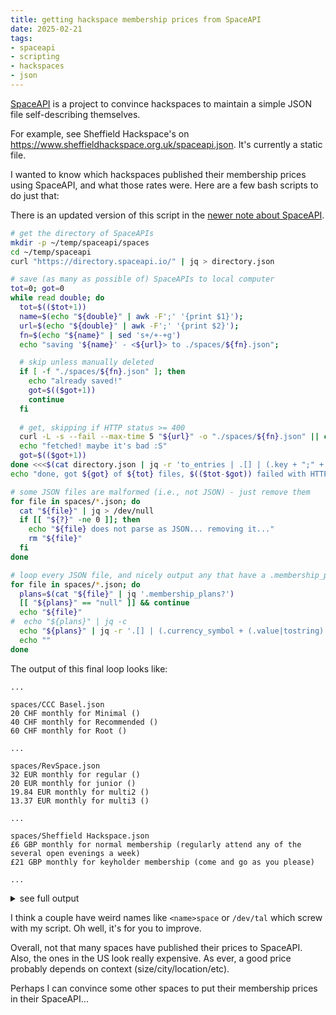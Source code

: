 ```yaml
---
title: getting hackspace membership prices from SpaceAPI
date: 2025-02-21
tags:
- spaceapi
- scripting
- hackspaces
- json
---
```

[SpaceAPI](https://spaceapi.io/) is a project to convince hackspaces to maintain a simple JSON file self-describing themselves.

For example, see Sheffield Hackspace's on <https://www.sheffieldhackspace.org.uk/spaceapi.json>. It's currently a static file.

I wanted to know which hackspaces published their membership prices using SpaceAPI, and what those rates were. Here are a few bash scripts to do just that:

<div class="alert">

There is an updated version of this script in the [newer note about SpaceAPI](/getting-hackspace-mastodon-instances-from-space-api/).

</div>

```bash
# get the directory of SpaceAPIs
mkdir -p ~/temp/spaceapi/spaces
cd ~/temp/spaceapi
curl "https://directory.spaceapi.io/" | jq > directory.json

# save (as many as possible of) SpaceAPIs to local computer
tot=0; got=0
while read double; do
  tot=$(($tot+1))
  name=$(echo "${double}" | awk -F';' '{print $1}');
  url=$(echo "${double}" | awk -F';' '{print $2}');
  fn=$(echo "${name}" | sed 's+/+-+g')
  echo "saving '${name}' - <${url}> to ./spaces/${fn}.json";

  # skip unless manually deleted  
  if [ -f "./spaces/${fn}.json" ]; then
    echo "already saved!"
    got=$(($got+1))
    continue
  fi
  
  # get, skipping if HTTP status >= 400
  curl -L -s --fail --max-time 5 "${url}" -o "./spaces/${fn}.json" || continue
  echo "fetched! maybe it's bad :S"
  got=$(($got+1))
done <<<$(cat directory.json | jq -r 'to_entries | .[] | (.key + ";" + .value)')
echo "done, got ${got} of ${tot} files, $(($tot-$got)) failed with HTTP status >= 400"

# some JSON files are malformed (i.e., not JSON) - just remove them
for file in spaces/*.json; do
  cat "${file}" | jq > /dev/null
  if [[ "${?}" -ne 0 ]]; then
    echo "${file} does not parse as JSON... removing it..."
    rm "${file}"
  fi
done

# loop every JSON file, and nicely output any that have a .membership_plans object
for file in spaces/*.json; do
  plans=$(cat "${file}" | jq '.membership_plans?')
  [[ "${plans}" == "null" ]] && continue
  echo "${file}"
#  echo "${plans}" | jq -c
  echo "${plans}" | jq -r '.[] | (.currency_symbol + (.value|tostring) + " " + .currency + " " + .billing_interval + " for " + .name + " (" + .description + ")")'
  echo ""
done
```

The output of this final loop looks like:

```text
...

spaces/CCC Basel.json
20 CHF monthly for Minimal ()
40 CHF monthly for Recommended ()
60 CHF monthly for Root ()

...

spaces/RevSpace.json
32 EUR monthly for regular ()
20 EUR monthly for junior ()
19.84 EUR monthly for multi2 ()
13.37 EUR monthly for multi3 ()

...

spaces/Sheffield Hackspace.json
£6 GBP monthly for normal membership (regularly attend any of the several open evenings a week)
£21 GBP monthly for keyholder membership (come and go as you please)

...
```

<details><summary>see full output</summary>

```text
spaces/CCC Basel.json
20 CHF monthly for Minimal ()
40 CHF monthly for Recommended ()
60 CHF monthly for Root ()

spaces/ChaosStuff.json
120 EUR yearly for Regular Membership (For people with a regular income)
40 EUR yearly for Student Membership (For pupils and students)
40 EUR yearly for Supporting Membership (For people who want to use the space to work on projects, but don't want to have voting rights an a general assembly.)
1 EUR yearly for Starving Hacker (For people, who cannot afford the membership. Please get in touch with us, before applying.)

spaces/dezentrale.json
16 EUR monthly for Reduced membership ()
32 EUR monthly for Regular membership ()
42 EUR monthly for Nerd membership ()
64 EUR monthly for Nerd membership ()
128 EUR monthly for Nerd membership ()

spaces/Entropia.json
25 EUR yearly for Regular Members (Normale Mitglieder gem. https://entropia.de/Satzung_des_Vereins_Entropia_e.V.#Beitragsordnung)
19 EUR yearly for Members of CCC e.V. (Mitglieder des CCC e.V. gem. https://entropia.de/Satzung_des_Vereins_Entropia_e.V.#Beitragsordnung)
15 EUR yearly for Reduced Fee Members (Schüler, Studenten, Auszubildende und Menschen mit geringem Einkommen gem. https://entropia.de/Satzung_des_Vereins_Entropia_e.V.#Beitragsordnung)
6 EUR yearly for Sustaining Membership (Fördermitglieder gem. https://entropia.de/Satzung_des_Vereins_Entropia_e.V.#Beitragsordnung)

spaces/Hacker Embassy.json
100 USD monthly for Membership ()

spaces/Hackerspace.Gent.json
25 EUR monthly for regular (discount rates and yearly invoice also available)

spaces/Hack Manhattan.json
110 USD monthly for Normal Membership (Membership dues go directly to rent, utilities, and the occasional equipment purchase.)
55 USD monthly for Starving Hacker Membership (Membership dues go directly to rent, utilities, and the occasional equipment purchase. This plan is intended for student/unemployed hackers.)

spaces/Hal9k.json
450 DKK other for Normal membership (Billing is once per quarter)
225 DKK other for Student membership (Billing is once per quarter)

spaces/Leigh Hackspace.json
24 GBP monthly for Member (Our standard membership that allows usage of the hackspace facilities.)
30 GBP monthly for Member+ (Standard membership with an additional donation.)
18 GBP monthly for Concession (A subsidised membership for pensioners, students, and low income earners.)
40 GBP monthly for Family (A discounted family membership for two adults and two children.)
5 GBP daily for Day Pass (Access to the hackspace's facilities for a day.)
5 GBP monthly for Patron (Support the hackspace without being a member.)

spaces/LeineLab.json
120 EUR yearly for Ordentliche Mitgliedschaft ()
30 EUR yearly for Ermäßigte Mitgliedschaft ()
336 EUR yearly for Ordentliche Mitgliedschaft + Werkstatt ()
120 EUR yearly for Ermäßigte Mitgliedschaft + Werkstatt ()

spaces/<name>space Gera.json

spaces/Nerdberg.json
35 EUR monthly for Vollmitgliedschaft (Normal fee, if it is to much for you, contact the leading board, we'll find a solution.)
15 EUR monthly for Fördermitgliedschaft ()

spaces/NYC Resistor.json
115 USD monthly for standard ()
75 USD monthly for teaching ()

spaces/Odenwilusenz.json
0 CHF yearly for Besucher ()
120 CHF yearly for Mitglied ()
480 CHF yearly for Superuser ()
1200 CHF yearly for Co-Worker ()

spaces/RevSpace.json
32 EUR monthly for regular ()
20 EUR monthly for junior ()
19.84 EUR monthly for multi2 ()
13.37 EUR monthly for multi3 ()

spaces/Sheffield Hackspace.json
£6 GBP monthly for normal membership (regularly attend any of the several open evenings a week)
£21 GBP monthly for keyholder membership (come and go as you please)

spaces/TkkrLab.json
30 EUR monthly for Normal member (Member of TkkrLab (https://tkkrlab.nl/deelnemer-worden/))
15 EUR monthly for Student member (Member of TkkrLab, discount for students (https://tkkrlab.nl/deelnemer-worden/))
15 EUR monthly for Student member (Junior member of TkkrLab, discount for people aged 16 or 17 (https://tkkrlab.nl/deelnemer-worden/))

spaces/-usr-space.json
```

</details>

I think a couple have weird names like `<name>space` or `/dev/tal` which screw with my script. Oh well, it's for you to improve.

Overall, not that many spaces have published their prices to SpaceAPI. Also, the ones in the US look really expensive. As ever, a good price probably depends on context (size/city/location/etc).

Perhaps I can convince some other spaces to put their membership prices in their SpaceAPI...
